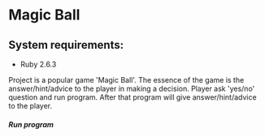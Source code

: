 # Magic Ball
## System requirements:
- Ruby 2.6.3

Project is a popular game 'Magic Ball'. The essence of the game is the answer/hint/advice
to the player in making a decision.
Player ask 'yes/no' question and run program. After that program will give answer/hint/advice
to the player.

##### Run program
```ruby 8ball.rb

